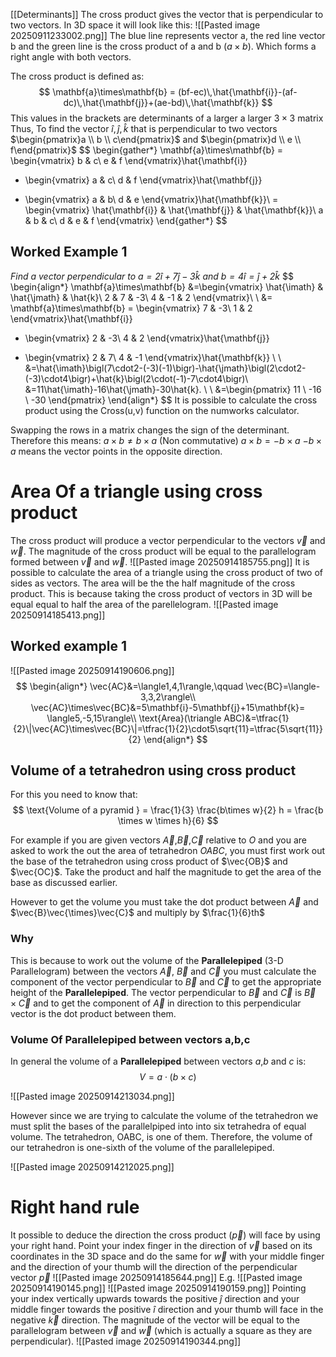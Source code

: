 [[Determinants]]
The cross product gives the vector that is perpendicular to two vectors. In 3D space it will look like this: 
![[Pasted image 20250911233002.png]]
The blue line represents vector a, the red line vector b and the green line is the cross product of a and b ($a \times b$). Which forms a right angle with both vectors.

The cross product is defined as:
$$
\mathbf{a}\times\mathbf{b} = (bf-ec)\,\hat{\mathbf{i}}-(af-dc)\,\hat{\mathbf{j}}+(ae-bd)\,\hat{\mathbf{k}}
$$
This values in the brackets are determinants of a larger a larger $3\times 3$ matrix Thus, To find the vector $\hat{i},\hat{j},\hat{k}$ that is perpendicular to two vectors $\begin{pmatrix}a  \\ b \\ c\end{pmatrix}$ and $\begin{pmatrix}d \\ e \\ f\end{pmatrix}$
$$
\begin{gather*}
\mathbf{a}\times\mathbf{b} = \begin{vmatrix} b & c\\ e & f \end{vmatrix}\hat{\mathbf{i}}
- \begin{vmatrix} a & c\\ d & f \end{vmatrix}\hat{\mathbf{j}}
+ \begin{vmatrix} a & b\\ d & e \end{vmatrix}\hat{\mathbf{k}}\\
= \begin{vmatrix} \hat{\mathbf{i}} & \hat{\mathbf{j}} & \hat{\mathbf{k}}\\
a & b & c\\
d & e & f \end{vmatrix}
\end{gather*}
$$
## Worked Example 1
*Find a vector perpendicular to $a=2\hat{i}+7\hat{j}-3\hat{k}$ and $b=4\hat{i}=\hat{j}+2\hat{k}$*
$$
\begin{align*}
\mathbf{a}\times\mathbf{b}
&=\begin{vmatrix}
\hat{\imath} & \hat{\jmath} & \hat{k}\\
2 & 7 & -3\\
4 & -1 & 2
\end{vmatrix}\\ \\
&= \mathbf{a}\times\mathbf{b} = \begin{vmatrix} 7 & -3\\ 1 & 2 \end{vmatrix}\hat{\mathbf{i}}
- \begin{vmatrix} 2 & -3\\ 4 & 2 \end{vmatrix}\hat{\mathbf{j}}
+ \begin{vmatrix} 2 & 7\\ 4 & -1 \end{vmatrix}\hat{\mathbf{k}} \\ \\
&=\hat{\imath}\bigl(7\cdot2-(-3)(-1)\bigr)-\hat{\jmath}\bigl(2\cdot2-(-3)\cdot4\bigr)+\hat{k}\bigl(2\cdot(-1)-7\cdot4\bigr)\\
&=11\hat{\imath}-16\hat{\jmath}-30\hat{k}. \\ \\
&=\begin{pmatrix}
11 \\
-16 \\
-30
\end{pmatrix}
\end{align*}
$$
It is possible to calculate the cross product using the Cross(u,v) function on the numworks calculator.

Swapping the rows in a matrix changes the sign of the determinant. Therefore this means:
$a\times b\neq b\times a$ (Non commutative)
$a\times b=-b\times a$ 
$-b\times a$ means the vector points in the opposite direction.


# Area Of a triangle using cross product
The cross product will produce a vector perpendicular to the vectors $\vec{v}$ and $\vec{w}$. The magnitude of the cross product will be equal to the parallelogram formed between $\vec{v}$ and $\vec{w}$. 
![[Pasted image 20250914185755.png]]
It is possible to calculate the area of a triangle using the cross product of two of sides as vectors. The area will be the the half magnitude of the cross product. This is because taking the cross product of vectors in 3D will be equal equal to half the area of the parellelogram. 
![[Pasted image 20250914185413.png]]

## Worked example 1
![[Pasted image 20250914190606.png]]
$$
\begin{align*}
\vec{AC}&=\langle1,4,1\rangle,\qquad \vec{BC}=\langle-3,3,2\rangle\\
\vec{AC}\times\vec{BC}&=5\mathbf{i}-5\mathbf{j}+15\mathbf{k}= \langle5,-5,15\rangle\\
\text{Area}(\triangle ABC)&=\tfrac{1}{2}\|\vec{AC}\times\vec{BC}\|=\tfrac{1}{2}\cdot5\sqrt{11}=\tfrac{5\sqrt{11}}{2}
\end{align*}
$$

## Volume of a tetrahedron using cross product
For this you need to know that:
$$
\text{Volume of a pyramid } = \frac{1}{3} \frac{b\times w}{2} h = \frac{b \times w \times h}{6}
$$

For example if you are given vectors $\vec{A}$,$\vec{B}$,$\vec{C}$  relative to $O$ and you are asked to work the out the area of tetrahedron $OABC$, you must first work out the base of the tetrahedron using cross product of $\vec{OB}$ and $\vec{OC}$. Take the product and half the magnitude to get the area of the base as discussed earlier. 

However to get the volume you must take the dot product between $\vec{A}$ and $\vec{B}\vec{\times}\vec{C}$ and multiply by $\frac{1}{6}th$

### Why
This is because to work out the volume of the **Parallelepiped** (3-D Parallelogram) between the vectors $\vec{A}$, $\vec{B}$ and $\vec{C}$ you must calculate the component of the vector perpendicular to $\vec{B}$ and $\vec{C}$  to get the appropriate height of the **Parallelepiped**. The vector perpendicular to $\vec{B}$ and $\vec{C}$ is $\vec{B} \times\vec{C}$ and to get the component of $\vec{A}$ in direction to this perpendicular vector is the dot product between them.

### Volume Of **Parallelepiped** between vectors a,b,c
In general the volume of a **Parallelepiped** between vectors $a$,$b$ and $c$ is:
$$
V = a \cdot (b \times c)
$$


![[Pasted image 20250914213034.png]]

However since we are trying to calculate the volume of the tetrahedron we must split the bases of the parallelpiped into into six tetrahedra of equal volume. The tetrahedron, OABC, is one of them. Therefore, the volume of our tetrahedron is one-sixth of the volume of the parallelepiped.


![[Pasted image 20250914212025.png]]
# Right hand rule
It possible to deduce the direction the cross product ($\vec{p}$) will face by using your right hand. Point your index finger in the direction of $\vec{v}$  based on its coordinates in the 3D space and do the same for $\vec{w}$ with your middle finger and the direction of your thumb will the direction of the perpendicular vector $\vec{p}$
![[Pasted image 20250914185644.png]]
E.g.
![[Pasted image 20250914190145.png]]
![[Pasted image 20250914190159.png]]
Pointing your index vertically upwards towards the positive $\hat{j}$ direction and your middle finger towards the positive $\hat{i}$ direction and your thumb will face in the negative $\vec{k}$ direction. The magnitude of the vector will be equal to the parallelogram between $\vec{v}$ and $\vec{w}$ (which is actually a square as they are perpendicular). 
![[Pasted image 20250914190344.png]]